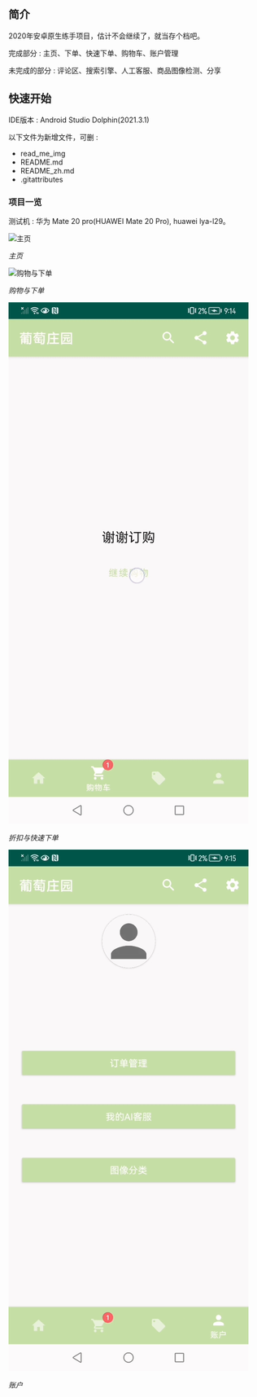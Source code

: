 ## 简介

2020年安卓原生练手项目，估计不会继续了，就当存个档吧。

完成部分 : 主页、下单、快速下单、购物车、账户管理

未完成的部分 : 评论区、搜索引擎、人工客服、商品图像检测、分享

## 快速开始

IDE版本 : Android Studio Dolphin(2021.3.1)

以下文件为新增文件，可删 : 
- read_me_img
- README.md
- README_zh.md
- .gitattributes

### 项目一览

测试机 : 华为 Mate 20 pro(HUAWEI Mate 20 Pro), huawei lya-l29。

![主页](./read_me_img/1_home_page.gif)

_主页_

![购物与下单](./read_me_img/2_shop_order.gif)

_购物与下单_

![折扣页与快速下单](./read_me_img/3_discount_fast_shop.gif)

_折扣与快速下单_

![账户](./read_me_img/4_account.gif)

_账户_
